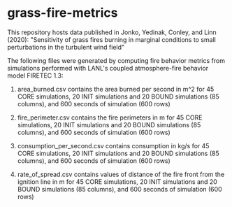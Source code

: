 # grass-fire-metrics
This repository hosts data published in Jonko, Yedinak, Conley, and Linn (2020): "Sensitivity of grass fires burning in marginal conditions to small perturbations in the turbulent wind field"

The following files were generated by computing fire behavior metrics from simulations performed with LANL's coupled atmosphere-fire behavior model FIRETEC 1.3:

1. area_burned.csv contains the area burned per second in m^2 for 45 CORE simulations, 20 INIT simulations and 20 BOUND simulations (85 columns), and 600 seconds of simulation (600 rows)

2. fire_perimeter.csv contains the fire perimeters in m for 45 CORE simulations, 20 INIT simulations and 20 BOUND simulations (85 columns), and 600 seconds of simulation (600 rows)

3. consumption_per_second.csv contains consumption in kg/s for 45 CORE simulations, 20 INIT simulations and 20 BOUND simulations (85 columns), and 600 seconds of simulation (600 rows)

4. rate_of_spread.csv contains values of distance of the fire front from the ignition line in m for 45 CORE simulations, 20 INIT simulations and 20 BOUND simulations (85 columns), and 600 seconds of simulation (600 rows)
